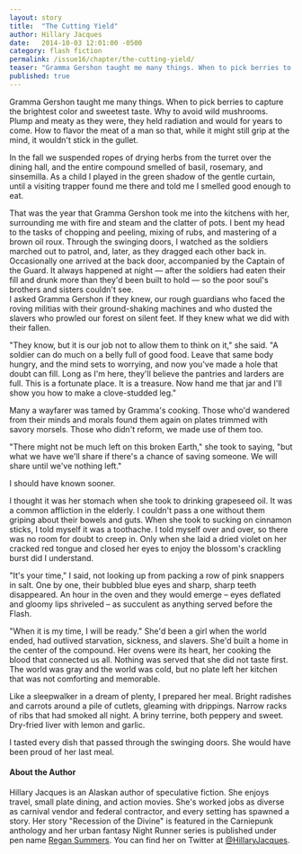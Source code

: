 ```yaml
---
layout: story
title:  "The Cutting Yield"
author: Hillary Jacques
date:   2014-10-03 12:01:00 -0500
category: flash fiction
permalink: /issue16/chapter/the-cutting-yield/
teaser: "Gramma Gershon taught me many things. When to pick berries to capture the brightest color and sweetest taste. Why to avoid wild mushrooms."
published: true
---
```


Gramma Gershon taught me many things. When to pick berries to capture the brightest color and sweetest taste. Why to avoid wild mushrooms. Plump and meaty as they were, they held radiation and would for years to come. How to flavor the meat of a man so that, while it might still grip at the mind, it wouldn't stick in the gullet.

In the fall we suspended ropes of drying herbs from the turret over the dining hall, and the entire compound smelled of basil, rosemary, and sinsemilla. As a child I played in the green shadow of the gentle curtain, until a visiting trapper found me there and told me I smelled good enough to eat.

That was the year that Gramma Gershon took me into the kitchens with her, surrounding me with fire and steam and the clatter of pots. I bent my head to the tasks of chopping and peeling, mixing of rubs, and mastering of a brown oil roux. Through the swinging doors, I watched as the soldiers marched out to patrol, and, later, as they dragged each other back in. Occasionally one arrived at the back door, accompanied by the Captain of the Guard. It always happened at night ­— after the soldiers had eaten their fill and drunk more than they'd been built to hold — so the poor soul's brothers and sisters couldn't see.  
I asked Gramma Gershon if they knew, our rough guardians who faced the roving militias with their ground-shaking machines and who dusted the slavers who prowled our forest on silent feet. If they knew what we did with their fallen.

"They know, but it is our job not to allow them to think on it," she said. "A soldier can do much on a belly full of good food. Leave that same body hungry, and the mind sets to worrying, and now you've made a hole that doubt can fill. Long as I'm here, they'll believe the pantries and larders are full. This is a fortunate place. It is a treasure. Now hand me that jar and I'll show you how to make a clove-studded leg."

Many a wayfarer was tamed by Gramma's cooking. Those who'd wandered from their minds and morals found them again on plates trimmed with savory morsels. Those who didn't reform, we made use of them too.

"There might not be much left on this broken Earth," she took to saying, "but what we have we'll share if there's a chance of saving someone. We will share until we've nothing left."

I should have known sooner.

I thought it was her stomach when she took to drinking grapeseed oil. It was a common affliction in the elderly. I couldn't pass a one without them griping about their bowels and guts. When she took to sucking on cinnamon sticks, I told myself it was a toothache. I told myself over and over, so there was no room for doubt to creep in. Only when she laid a dried violet on her cracked red tongue and closed her eyes to enjoy the blossom's crackling burst did I understand.

"It's your time," I said, not looking up from packing a row of pink snappers in salt. One by one, their bubbled blue eyes and sharp, sharp teeth disappeared. An hour in the oven and they would emerge – eyes deflated and gloomy lips shriveled – as succulent as anything served before the Flash.

"When it is my time, I will be ready." She'd been a girl when the world ended, had outlived starvation, sickness, and slavers. She'd built a home in the center of the compound. Her ovens were its heart, her cooking the blood that connected us all. Nothing was served that she did not taste first. The world was gray and the world was cold, but no plate left her kitchen that was not comforting and memorable.

Like a sleepwalker in a dream of plenty, I prepared her meal. Bright radishes and carrots around a pile of cutlets, gleaming with drippings. Narrow racks of ribs that had smoked all night. A briny terrine, both peppery and sweet. Dry-fried liver with lemon and garlic.

I tasted every dish that passed through the swinging doors. She would have been proud of her last meal.

#### About the Author

Hillary Jacques is an Alaskan author of speculative fiction. She enjoys travel, small plate dining, and action movies. She's worked jobs as diverse as carnival vendor and federal contractor, and every setting has spawned a story. Her story "Recession of the Divine" is featured in the Carniepunk anthology and her urban fantasy Night Runner series is published under pen name [Regan Summers](http://regansummers.com/). You can find her on Twitter at [@HillaryJacques](https://twitter.com/HillaryJacques).

